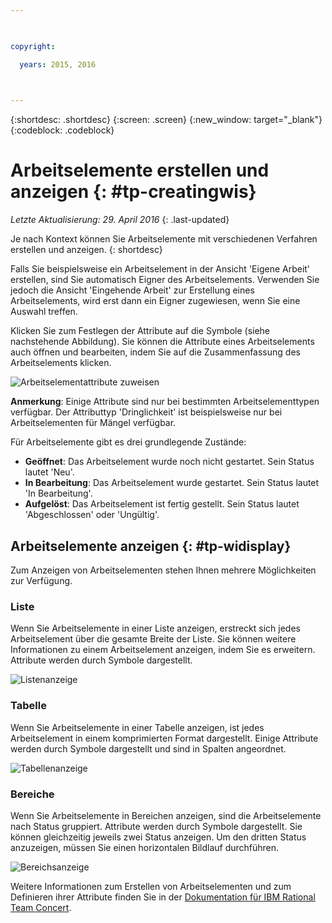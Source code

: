 ```yaml
---

 

copyright:

  years: 2015, 2016

 

---
```


{:shortdesc: .shortdesc}
{:screen: .screen}
{:new_window: target="_blank"}
{:codeblock: .codeblock}

# Arbeitselemente erstellen und anzeigen {: #tp-creatingwis}  

*Letzte Aktualisierung: 29. April 2016*
{: .last-updated}

Je nach Kontext können Sie Arbeitselemente mit verschiedenen Verfahren erstellen und anzeigen.
{: shortdesc}

Falls Sie beispielsweise ein Arbeitselement in der Ansicht 'Eigene Arbeit' erstellen, sind Sie automatisch Eigner des Arbeitselements. Verwenden Sie jedoch die Ansicht 'Eingehende Arbeit' zur Erstellung eines Arbeitselements, wird erst dann ein Eigner zugewiesen, wenn Sie eine Auswahl treffen.

Klicken Sie zum Festlegen der Attribute auf die Symbole (siehe nachstehende Abbildung). Sie können die Attribute eines Arbeitselements auch öffnen und bearbeiten, indem Sie auf die Zusammenfassung des Arbeitselements klicken. 

![Arbeitselementattribute zuweisen](images/work_item_attributes.png)

**Anmerkung**: Einige Attribute sind nur bei bestimmten Arbeitselementtypen verfügbar. Der Attributtyp 'Dringlichkeit' ist beispielsweise nur bei Arbeitselementen für Mängel verfügbar.

Für Arbeitselemente gibt es drei grundlegende Zustände:
- **Geöffnet**: Das Arbeitselement wurde noch nicht gestartet. Sein Status lautet 'Neu'.
- **In Bearbeitung**: Das Arbeitselement wurde gestartet. Sein Status lautet 'In Bearbeitung'.
- **Aufgelöst**: Das Arbeitselement ist fertig gestellt. Sein Status lautet 'Abgeschlossen' oder 'Ungültig'.

## Arbeitselemente anzeigen {: #tp-widisplay}  

Zum Anzeigen von Arbeitselementen stehen Ihnen mehrere Möglichkeiten zur Verfügung.    

### Liste 
Wenn Sie Arbeitselemente in einer Liste anzeigen, erstreckt sich jedes Arbeitselement über die gesamte Breite der Liste. Sie können weitere Informationen zu einem Arbeitselement anzeigen, indem Sie es erweitern. Attribute werden durch Symbole dargestellt.

![Listenanzeige](images/list_view.png)

### Tabelle  
Wenn Sie Arbeitselemente in einer Tabelle anzeigen, ist jedes Arbeitselement in einem komprimierten Format dargestellt. Einige Attribute werden durch Symbole dargestellt und sind in Spalten angeordnet.

![Tabellenanzeige](images/table_view.png)

### Bereiche
Wenn Sie Arbeitselemente in Bereichen anzeigen, sind die Arbeitselemente nach Status gruppiert. Attribute werden durch Symbole dargestellt. Sie können gleichzeitig jeweils zwei Status anzeigen. Um den dritten Status anzuzeigen, müssen Sie einen horizontalen Bildlauf durchführen.

![Bereichsanzeige](images/lane_view.png)

Weitere Informationen zum Erstellen von Arbeitselementen und zum Definieren ihrer Attribute finden Sie in der [Dokumentation für IBM Rational Team Concert](http://www.ibm.com/support/knowledgecenter/SSYMRC_6.0.1/com.ibm.team.workitem.doc/topics/t_creating_work_items_web.html). 
